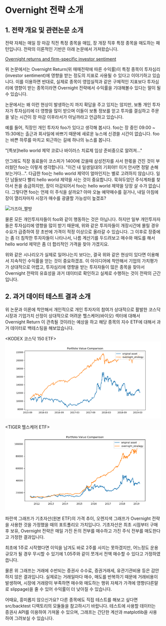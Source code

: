 # Overnight 전략 소개

## 1. 전략 개요 및 관련논문 소개

전략 자체는 매일 장 마감 직전 특정 종목을 매입, 장 개장 직후 특정 종목을 매도하는 패턴입니다. 전략의 이론적인 기반은 아래 논문에서 가져왔습니다.

[Overnight returns and firm-specific investor sentiment](https://www.cambridge.org/core/journals/journal-of-financial-and-quantitative-analysis/article/overnight-returns-and-firmspecific-investor-sentiment/20DD2F7ABA4BBEB2C2327DDD51E10559)

위 논문에서는 Overnight Return(위 매매전략에 따른 수익률)이 특정 종목이 투자심리(investor sentiment)에 영향을 받는 정도의 지표로 사용될 수 있다고 이야기하고 있습니다. 이를 이용하면 반대로, 실제로 종목이 영업실적과 같은 구체적인 지표보다 투자심리에 영향이 받는 종목이라면 Overnight 전략에서 수익률을 기대해볼수 있다는 말이 될 수 있습니다.

논문에서는 왜 이런 현상이 발생하는지 까지 확답을 주고 있지는 않지만, 보통 개인 투자자가 투자심리에 더 영향을 많이 받으며 이들이 보통 정보를 얻고 투자를 결심하고 주문을 넣는 시간이 장 마감 이후라서가 아닐까라고 언급하고 있습니다.

예를 들어, 직장인 개인 투자자 foo가 있다고 생각해 봅시다. foo는 장 중인 09:00 ~ 15:30에는 출근과 회사일에 바쁘기 때문에 새로운 뉴스에 신경쓸 시간이 없습니다. foo는 바쁜 하루를 마치고 퇴근하는 길에 하나의 뉴스를 봅니다.

"[특보]hello world 제약 코로나 바이러스 치료제 임상 준비중으로 알려져..."

안그래도 직장 동료들이 코스피가 1400에 갔을때 삼성전자를 사서 한몫을 건진 것이 부러웠던 foo는 이렇게 생각합니다. "이건 내 일생일대의 기회야!! 이거 안사면 정말 손해보는거다...". 다급한 foo는 hello world 제약이 얼마인지는 별로 고려하지 않습니다. 일단 남들보다 빨리 hello world 제약을 사는 것이 중요합니다. 묵혀두었던 주식계좌를 찾아서 돈을 송금하지만, 장이 마감되어서 foo는 hello world 제약을 당장 살 수가 없습니다. 그렇다면 foo는 언제 이 주식을 살까요? 아마 오늘 예약매수를 걸거나, 내일 아침에 장이 열리자마자 시장가 매수를 광클할 가능성이 높겠죠?

![가즈아_짤방]()

물론 모든 개인투자자들이 foo와 같이 행동하는 것은 아닙니다. 하지만 일부 개인투자자들은 투자심리에 영향을 많이 받기 때문에, 위와 같은 투자자들이 개장시간에 몰릴 경우 수요가 급증하여 장 초반에 가격이 적정 이상으로 올라갈 수 있습니다. 그 이후로 장중에는 좀 더 침착한 투자자들이 나타나서, 나름 계산기를 두드려보고 매수와 매도를 해서 hello world 제약은 좀 더 합리적인 가격을 찾아 가겠지요.

위와 같은 시나리오가 실제로 일어나는지 보다는, 결국 위와 같은 현상이 있다면 이용해서 지속적인 수익률을 얻는 것이 중요하겠죠. 이 아이디어에 착안해서 기업의 가치평가가 상대적으로 어렵고, 투자심리에 영향을 받는 투자자들이 많은 종목을 찾아서 Overnight 전략의 유효성을 과거 데이터로 확인하고 실제로 수행하는 것이 전략의 근간입니다.

## 2. 과거 데이터 테스트 결과 소개

위 논문과 이론에 착안해서 개인적으로 개인 투자자의 참여가 상대적으로 활발한 코스닥 시장과 기업가치 산정이 상대적으로 어려운 헬스케어(바이오) 섹터에 대해서 Overnight Return 이 관측될 것이라는 예상을 하고 해당 종목의 지수 ETF에 대해서 과거 데이터로 백테스팅을 해보았습니다.  

<KODEX 코스닥 150 ETF>
![코스닥 수익률 그래프](../resources/graph_pf_value_kodaq150.png)

<TIGER 헬스케어 ETF>
![헬스케어 수익률 그래프](../resources/graph_pf_value_tigerhealthcare.png)

파란색 그래프가 기초자산(원본 ETF)의 가격 추이, 오렌지색 그래프가 Overnight 전략을 사용한 것을 가정했을 때의 포트폴리오 가치입니다. 기초자산은 최초 시점부터 구매 후 보유, Overnight 전략은 매일 가진 돈의 전부를 매수하고 가진 주식 전부를 매도한다고 가정한 결과입니다.

최초에 1주로 시작했다면 이익을 남겨도 바로 2주를 사지는 못하겠지만, 어느정도 운용 규모가 될 경우 무시할 수 있기에 1.05주와 같이 쪼개서 전액 매수할 수 있다고 가정하였씁니다.

물론 위 그래프는 거래에 수반되는 증권사 수수료, 증권거래세, 유관기관비용 등은 감안하지 않은 결과입니다. 실제로는 거래일마다 매수, 매도를 반복하기 때문에 거래비용이 발생하며, 시장에 거래량이 부족하면 매수와 매도하는 행위 자체가 가격에 영향(다른말로 slippage)을 줄 수 있어 수익률이 더 낮아질 수 있습니다.

어때요, 흥미롭지 않으신가요? 다른 종목에도 직접 테스트를 해보고 싶다면 src/backtest 디렉토리의 모듈들을 참고하시기 바랍니다. 테스트에 사용할 데이터는 증권사 API를 이용하여 가져올 수 있으며, 그래프는 간단한 계산과 matplotlib을 사용하여 그려보실 수 있습니다.
